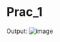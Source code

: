 # Prac_1
Output:
![image](https://user-images.githubusercontent.com/78149426/183478449-ff0a2fd0-1db3-48b5-add1-a680426695a4.png)
